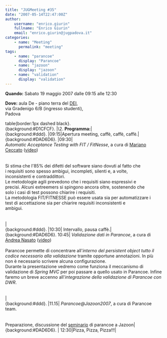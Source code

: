 ```yaml
---
title: "JUGMeeting #35"
date: "2007-05-14T22:47:00Z"
author:
    username: "enrico.giurin"
    fullname: "Enrico Giurin"
    email: "enrico.giurin@jugpadova.it"
categories:
    - name: "Meeting"
      permalink: "meeting"
tags:
    - name: "parancoe"
      display: "Parancoe"
    - name: "jazoon"
      display: "jazoon"
    - name: "validation"
      display: "validation"
---
```


**Quando:** Sabato 19 maggio 2007 dalle 09:15 alle 12:30

**Dove:** aula De - piano terra del [DEI](http://www.dei.unipd.it),\
via Gradenigo 6/B (ingresso studenti),\
Padova

table{border:1px dashed black}.\
{background:\#D1CFCF}. \|\\2. **Programma:**\|\
{background:\#ddd}. \|09:15\|Apertura meeting, caffè, caffè, caffè.\|\
{background:\#DAD6D6}. \|09:30\|\
*Automatic Acceptance Testing with FIT / FitNesse*, a cura di
<a href="mailto:ceccato.mariano@gmail.com">Mariano Ceccato</a>
(<a href="http://www.archive.org/details/ceccato_fitness_jugpd35">video</a>)<br/><br/>\
Si stima che l'85% dei difetti del software siano dovuti al fatto che\
i requisiti sono spesso ambigui, incompleti, silenti e, a volte,\
inconsistenti e contraddittori.\
Le metodologie agili prevedono che i requisiti siano espressivi e\
precisi. Alcuni extreemers si spingono ancora oltre, sostenendo che\
solo i casi di test possono chiarire i requisiti.\
La metodologia FIT/FITNESSE può essere usata sia per automatizzare i\
test di accettazione sia per chiarire requisiti inconsistenti e\
ambigui.\
<br/><br/>\|\
{background:\#ddd}. \|10:30\| Intervallo, pausa caffè.\|\
{background:\#DAD6D6}. 10:45\| *Validazione dati in Parancoe*, a cura
di\
<a href="mailto:andrea.nasato@jugpadova.it">Andrea Nasato</a>
(<a href="http://video.google.it/videoplay?docid=6740338226435390572">video</a>)
<br/><br/>Parancoe permette di concentrare all'*interno del persistent
object tutto il codice necessario alla validazione* tramite opportune
annotazioni. In più non è necessario scrivere alcuna configurazione.\
Durante la presentazione vedremo come funziona il meccanismo di
validazione di *Spring MVC* per poi passare a quello usato in Parancoe.
Infine faremo un breve accenno all'*integrazione della validazione di
Parancoe con DWR*.\
<br/><br/>\|\
{background:\#ddd}. \|11.15\| *Parancoe\@Jazoon2007*, a cura di Parancoe
team.\
<br/>\
Preparazione, discussione del
<a href="http://jazoon.com/en/conference/presentationdetails.html?type=sid&detail=1720">seminario</a>
di parancoe a Jazoon\|\
{background:\#DAD6D6}. \| 12:30\|Pizza, Pizza, Pizza!!!\|
